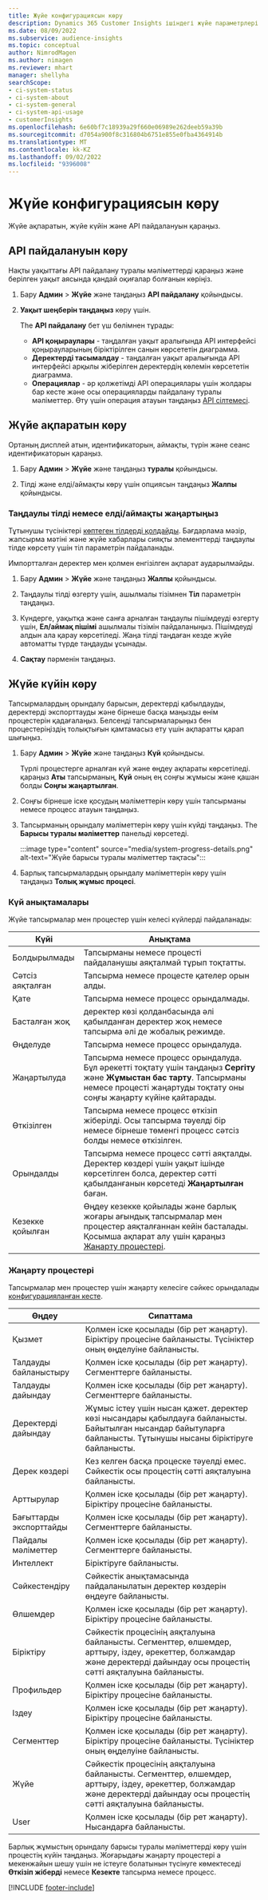 ```yaml
---
title: Жүйе конфигурациясын көру
description: Dynamics 365 Customer Insights ішіндегі жүйе параметрлері туралы ақпарат.
ms.date: 08/09/2022
ms.subservice: audience-insights
ms.topic: conceptual
author: NimrodMagen
ms.author: nimagen
ms.reviewer: mhart
manager: shellyha
searchScope:
- ci-system-status
- ci-system-about
- ci-system-general
- ci-system-api-usage
- customerInsights
ms.openlocfilehash: 6e60bf7c18939a29f660e06989e262deeb59a39b
ms.sourcegitcommit: d7054a900f8c316804b6751e855e0fba4364914b
ms.translationtype: MT
ms.contentlocale: kk-KZ
ms.lasthandoff: 09/02/2022
ms.locfileid: "9396008"
---
```

# <a name="view-system-configuration"></a>Жүйе конфигурациясын көру

Жүйе ақпаратын, жүйе күйін және API пайдалануын қараңыз.

## <a name="view-api-usage"></a>API пайдалануын көру

Нақты уақыттағы API пайдалану туралы мәліметтерді қараңыз және берілген уақыт аясында қандай оқиғалар болғанын көріңіз.

1. Бару **Админ** > **Жүйе** және таңдаңыз **API пайдалану** қойындысы.

1. **Уақыт шеңберін таңдаңыз** көру үшін.

   The **API пайдалану** бет үш бөлімнен тұрады:

   - **API қоңыраулары** - таңдалған уақыт аралығында API интерфейсі қоңырауларының біріктірілген санын көрсететін диаграмма.
   - **Деректерді тасымалдау** - таңдалған уақыт аралығында API интерфейсі арқылы жіберілген деректердің көлемін көрсететін диаграмма.
   - **Операциялар** - әр қолжетімді API операциялары үшін жолдары бар кесте және осы операцияларды пайдалану туралы мәліметтер. Өту үшін операция атауын таңдаңыз [API сілтемесі](https://developer.ci.ai.dynamics.com/api-details#api=CustomerInsights&operation=Get-all-instances).

## <a name="view-system-information"></a>Жүйе ақпаратын көру

Ортаның дисплей атын, идентификаторын, аймақты, түрін және сеанс идентификаторын қараңыз.

1. Бару **Админ** > **Жүйе** және таңдаңыз **туралы** қойындысы.

1. Тілді және елді/аймақты көру үшін опциясын таңдаңыз **Жалпы** қойындысы.

### <a name="update-preferred-language-or-countryregion"></a>Таңдаулы тілді немесе елді/аймақты жаңартыңыз

Тұтынушы түсініктері [көптеген тілдерді қолдайды](/dynamics365/get-started/availability). Бағдарлама мәзір, жапсырма мәтіні және жүйе хабарлары сияқты элементтерді таңдаулы тілде көрсету үшін тіл параметрін пайдаланады.

Импортталған деректер мен қолмен енгізілген ақпарат аударылмайды.

1. Бару **Админ** > **Жүйе** және таңдаңыз **Жалпы** қойындысы.

1. Таңдаулы тілді өзгерту үшін, ашылмалы тізімнен **Тіл** параметрін таңдаңыз.

1. Күндерге, уақытқа және санға арналған таңдаулы пішімдеуді өзгерту үшін, **Ел/аймақ пішімі** ашылмалы тізімін пайдаланыңыз. Пішімдеуді алдын ала қарау көрсетіледі. Жаңа тілді таңдаған кезде жүйе автоматты түрде таңдауды ұсынады.

1. **Сақтау** пәрменін таңдаңыз.

## <a name="view-system-status"></a>Жүйе күйін көру

Тапсырмалардың орындалу барысын, деректерді қабылдауды, деректерді экспорттауды және бірнеше басқа маңызды өнім процестерін қадағалаңыз. Белсенді тапсырмаларыңыз бен процестеріңіздің толықтығын қамтамасыз ету үшін ақпаратты қарап шығыңыз.

1. Бару **Админ** > **Жүйе** және таңдаңыз **Күй** қойындысы.

   Түрлі процестерге арналған күй және өңдеу ақпараты көрсетіледі. қараңыз **Аты** тапсырманың, **Күй** оның ең соңғы жұмысы және қашан болды **Соңғы жаңартылған**.

1. Соңғы бірнеше іске қосудың мәліметтерін көру үшін тапсырманы немесе процесс атауын таңдаңыз.

1. Тапсырманың орындалу мәліметтерін көру үшін күйді таңдаңыз. The **Барысы туралы мәліметтер** панельді көрсетеді.

   :::image type="content" source="media/system-progress-details.png" alt-text="Жүйе барысы туралы мәліметтер тақтасы":::

1. Барлық тапсырмалардың орындалу мәліметтерін көру үшін таңдаңыз **Толық жұмыс процесі**.

### <a name="status-definitions"></a>Күй анықтамалары

Жүйе тапсырмалар мен процестер үшін келесі күйлерді пайдаланады:

|Күйі  |Анықтама  |
|---------|---------|
|Болдырылмады |Тапсырманы немесе процесті пайдаланушы аяқталмай тұрып тоқтатты.   |
|Сәтсіз аяқталған   |Тапсырма немесе процесте қателер орын алды.         |
|Қате  |Тапсырма немесе процесс орындалмады.  |
|Басталған жоқ   |деректер көзі қолданбасында әлі қабылданған деректер жоқ немесе тапсырма әлі де жобалық режимде.         |
|Өңделуде  |Тапсырма немесе процесс орындалуда.  |
|Жаңартылуда    |Тапсырма немесе процесс орындалуда. Бұл әрекетті тоқтату үшін таңдаңыз **Сергіту** және **Жұмыстан бас тарту**. Тапсырманы немесе процесті жаңартуды тоқтату оны соңғы жаңарту күйіне қайтарады.       |
|Өткізілген  |Тапсырма немесе процесс өткізіп жіберілді. Осы тапсырма тәуелді бір немесе бірнеше төменгі процесс сәтсіз болды немесе өткізілген.|
|Орындалды  |Тапсырма немесе процесс сәтті аяқталды. Деректер көздері үшін уақыт ішінде көрсетілген болса, деректер сәтті қабылданғанын көрсетеді **Жаңартылған** баған.|
|Кезекке қойылған | Өңдеу кезекке қойылады және барлық жоғары ағындық тапсырмалар мен процестер аяқталғаннан кейін басталады. Қосымша ақпарат алу үшін қараңыз [Жаңарту процестері](#refresh-processes).|

### <a name="refresh-processes"></a>Жаңарту процестері

Тапсырмалар мен процестер үшін жаңарту келесіге сәйкес орындалады [конфигурацияланған кесте](schedule-refresh.md).

|Өңдеу  |Сипаттама  |
|---------|---------|
|Қызмет  |Қолмен іске қосылады (бір рет жаңарту). Біріктіру процесіне байланысты. Түсініктер оның өңделуіне байланысты.|
|Талдауды байланыстыру |Қолмен іске қосылады (бір рет жаңарту). Сегменттерге байланысты.  |
|Талдауды дайындау |Қолмен іске қосылады (бір рет жаңарту). Сегменттерге байланысты.  |
|Деректерді дайындау   |Жұмыс істеу үшін нысан қажет. деректер көзі нысандары қабылдауға байланысты. Байытылған нысандар байытуларға байланысты. Тұтынушы нысаны біріктіруге байланысты.  |
|Дерек көздері   |Кез келген басқа процеске тәуелді емес. Сәйкестік осы процестің сәтті аяқталуына байланысты.  |
|Арттырулар   |Қолмен іске қосылады (бір рет жаңарту). Біріктіру процесіне байланысты. |
|Бағыттарды экспорттайды |Қолмен іске қосылады (бір рет жаңарту). Сегменттерге байланысты.  |
|Пайдалы мәліметтер |Қолмен іске қосылады (бір рет жаңарту). Сегменттерге байланысты.  |
|Интеллект   |Біріктіруге байланысты.   |
|Сәйкестендіру |Сәйкестік анықтамасында пайдаланылатын деректер көздерін өңдеуге байланысты.      |
|Өлшемдер  |Қолмен іске қосылады (бір рет жаңарту). Біріктіру процесіне байланысты.  |
|Біріктіру   |Сәйкестік процесінің аяқталуына байланысты. Сегменттер, өлшемдер, арттыру, іздеу, әрекеттер, болжамдар және деректерді дайындау осы процестің сәтті аяқталуына байланысты.   |
|Профильдер   |Қолмен іске қосылады (бір рет жаңарту). Біріктіру процесіне байланысты. |
|Іздеу   |Қолмен іске қосылады (бір рет жаңарту). Біріктіру процесіне байланысты. |
|Сегменттер  |Қолмен іске қосылады (бір рет жаңарту). Біріктіру процесіне байланысты. Түсініктер оның өңделуіне байланысты.|
|Жүйе   |Сәйкестік процесінің аяқталуына байланысты. Сегменттер, өлшемдер, арттыру, іздеу, әрекеттер, болжамдар және деректерді дайындау осы процестің сәтті аяқталуына байланысты.   |
|User  |Қолмен іске қосылады (бір рет жаңарту). Нысандарға байланысты.  |

Барлық жұмыстың орындалу барысы туралы мәліметтерді көру үшін процестің күйін таңдаңыз. Жоғарыдағы жаңарту процестері a мекенжайын шешу үшін не істеуге болатынын түсінуге көмектеседі **Өткізіп жіберді** немесе **Кезекте** тапсырма немесе процесс.


[!INCLUDE [footer-include](includes/footer-banner.md)]
